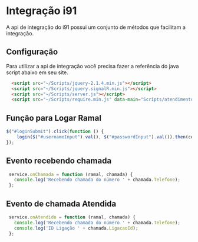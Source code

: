 # Integração i91

A api de integração do i91 possui um conjunto de métodos que facilitam a integração. 


## Configuração

Para utilizar a api de integração você precisa fazer a referência do java script abaixo em seu site.


```html
  <script src="~/Scripts/jquery-2.1.4.min.js"></script>
  <script src="~/Scripts/jquery.signalR.min.js"></script>
  <script src="~/Scripts/server.js"></script>
  <script src="~/Scripts/require.min.js" data-main="Scripts/atendimentoService.js"></script>

```


## Função para Logar Ramal
```javascript
$("#loginSubmit").click(function () {  
    login($("#usernameInput").val(), $("#passwordInput").val()).then(conectarSignalR).catch(loginError);
});
```


## Evento recebendo chamada
```javascript
 service.onChamada = function (ramal, chamada) {
   console.log('Recebendo chamada do número ' + chamada.Telefone);
 };
 ```
 
## Evento de chamada Atendida
```javascript
 service.onAtendido = function (ramal, chamada) {
   console.log('Recebendo chamada do número ' + chamada.Telefone);
   console.log('ID Ligação ' + chamada.LigacaoId);
 };
 ```




